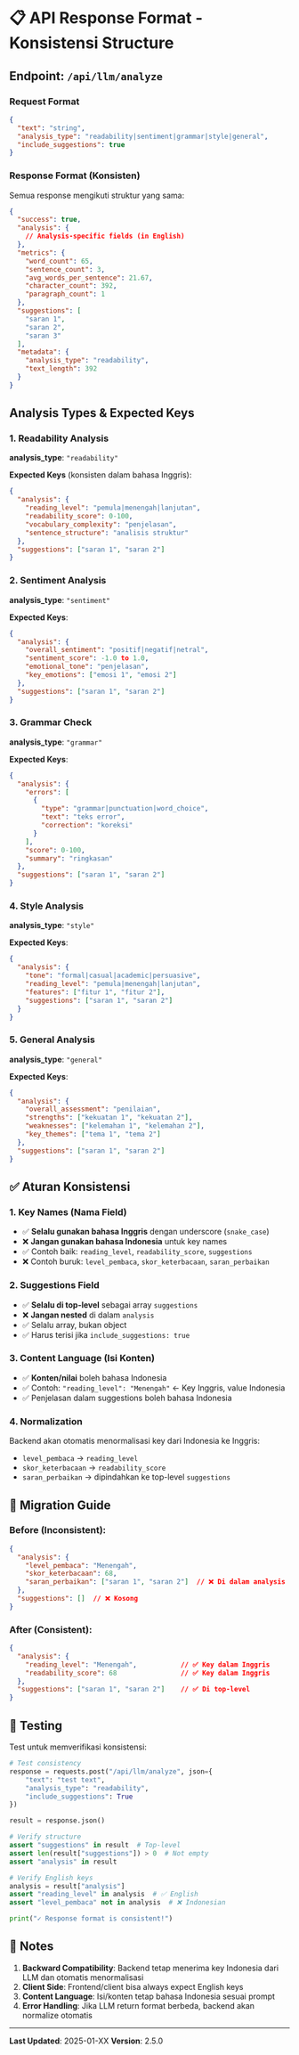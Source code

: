 # 📋 API Response Format - Konsistensi Structure

## Endpoint: `/api/llm/analyze`

### Request Format
```json
{
  "text": "string",
  "analysis_type": "readability|sentiment|grammar|style|general",
  "include_suggestions": true
}
```

### Response Format (Konsisten)

Semua response mengikuti struktur yang sama:

```json
{
  "success": true,
  "analysis": {
    // Analysis-specific fields (in English)
  },
  "metrics": {
    "word_count": 65,
    "sentence_count": 3,
    "avg_words_per_sentence": 21.67,
    "character_count": 392,
    "paragraph_count": 1
  },
  "suggestions": [
    "saran 1",
    "saran 2",
    "saran 3"
  ],
  "metadata": {
    "analysis_type": "readability",
    "text_length": 392
  }
}
```

## Analysis Types & Expected Keys

### 1. Readability Analysis
**analysis_type**: `"readability"`

**Expected Keys** (konsisten dalam bahasa Inggris):
```json
{
  "analysis": {
    "reading_level": "pemula|menengah|lanjutan",
    "readability_score": 0-100,
    "vocabulary_complexity": "penjelasan",
    "sentence_structure": "analisis struktur"
  },
  "suggestions": ["saran 1", "saran 2"]
}
```

### 2. Sentiment Analysis
**analysis_type**: `"sentiment"`

**Expected Keys**:
```json
{
  "analysis": {
    "overall_sentiment": "positif|negatif|netral",
    "sentiment_score": -1.0 to 1.0,
    "emotional_tone": "penjelasan",
    "key_emotions": ["emosi 1", "emosi 2"]
  },
  "suggestions": ["saran 1", "saran 2"]
}
```

### 3. Grammar Check
**analysis_type**: `"grammar"`

**Expected Keys**:
```json
{
  "analysis": {
    "errors": [
      {
        "type": "grammar|punctuation|word_choice",
        "text": "teks error",
        "correction": "koreksi"
      }
    ],
    "score": 0-100,
    "summary": "ringkasan"
  },
  "suggestions": ["saran 1", "saran 2"]
}
```

### 4. Style Analysis
**analysis_type**: `"style"`

**Expected Keys**:
```json
{
  "analysis": {
    "tone": "formal|casual|academic|persuasive",
    "reading_level": "pemula|menengah|lanjutan",
    "features": ["fitur 1", "fitur 2"],
    "suggestions": ["saran 1", "saran 2"]
  }
}
```

### 5. General Analysis
**analysis_type**: `"general"`

**Expected Keys**:
```json
{
  "analysis": {
    "overall_assessment": "penilaian",
    "strengths": ["kekuatan 1", "kekuatan 2"],
    "weaknesses": ["kelemahan 1", "kelemahan 2"],
    "key_themes": ["tema 1", "tema 2"]
  },
  "suggestions": ["saran 1", "saran 2"]
}
```

## ✅ Aturan Konsistensi

### 1. Key Names (Nama Field)
- ✅ **Selalu gunakan bahasa Inggris** dengan underscore (`snake_case`)
- ❌ **Jangan gunakan bahasa Indonesia** untuk key names
- ✅ Contoh baik: `reading_level`, `readability_score`, `suggestions`
- ❌ Contoh buruk: `level_pembaca`, `skor_keterbacaan`, `saran_perbaikan`

### 2. Suggestions Field
- ✅ **Selalu di top-level** sebagai array `suggestions`
- ❌ **Jangan nested** di dalam `analysis`
- ✅ Selalu array, bukan object
- ✅ Harus terisi jika `include_suggestions: true`

### 3. Content Language (Isi Konten)
- ✅ **Konten/nilai** boleh bahasa Indonesia
- ✅ Contoh: `"reading_level": "Menengah"` ← Key Inggris, value Indonesia
- ✅ Penjelasan dalam suggestions boleh bahasa Indonesia

### 4. Normalization
Backend akan otomatis menormalisasi key dari Indonesia ke Inggris:
- `level_pembaca` → `reading_level`
- `skor_keterbacaan` → `readability_score`
- `saran_perbaikan` → dipindahkan ke top-level `suggestions`

## 🔄 Migration Guide

### Before (Inconsistent):
```json
{
  "analysis": {
    "level_pembaca": "Menengah",
    "skor_keterbacaan": 68,
    "saran_perbaikan": ["saran 1", "saran 2"]  // ❌ Di dalam analysis
  },
  "suggestions": []  // ❌ Kosong
}
```

### After (Consistent):
```json
{
  "analysis": {
    "reading_level": "Menengah",           // ✅ Key dalam Inggris
    "readability_score": 68                // ✅ Key dalam Inggris
  },
  "suggestions": ["saran 1", "saran 2"]    // ✅ Di top-level
}
```

## 🧪 Testing

Test untuk memverifikasi konsistensi:

```python
# Test consistency
response = requests.post("/api/llm/analyze", json={
    "text": "test text",
    "analysis_type": "readability",
    "include_suggestions": True
})

result = response.json()

# Verify structure
assert "suggestions" in result  # Top-level
assert len(result["suggestions"]) > 0  # Not empty
assert "analysis" in result

# Verify English keys
analysis = result["analysis"]
assert "reading_level" in analysis  # ✅ English
assert "level_pembaca" not in analysis  # ❌ Indonesian

print("✓ Response format is consistent!")
```

## 📌 Notes

1. **Backward Compatibility**: Backend tetap menerima key Indonesia dari LLM dan otomatis menormalisasi
2. **Client Side**: Frontend/client bisa always expect English keys
3. **Content Language**: Isi/konten tetap bahasa Indonesia sesuai prompt
4. **Error Handling**: Jika LLM return format berbeda, backend akan normalize otomatis

---

**Last Updated**: 2025-01-XX
**Version**: 2.5.0
